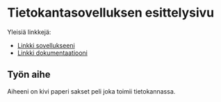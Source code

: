 # Tietokantasovelluksen esittelysivu

Yleisiä linkkejä:

* [Linkki sovellukseeni](http://olindvqi.users.cs.helsinki.fi/tsoha_tsoha)
* [Linkki dokumentaatiooni](https://github.com/Qmppu842/Tsoha-Bootstrap/blob/master/doc/dokumentaatio.pdf)

## Työn aihe

Aiheeni on kivi paperi sakset peli joka toimii tietokannassa.
